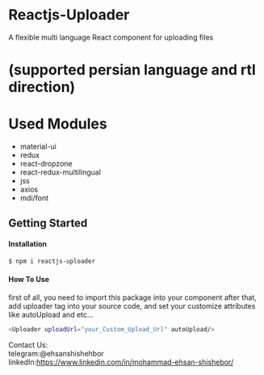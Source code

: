 


# Reactjs-Uploader
A flexible multi language React component for uploading files 
# (supported persian language and rtl direction) 

# Used Modules
<ul>
  <li>material-ui</li>
  <li>redux</li>
  <li>react-dropzone</li>
  <li>react-redux-multilingual</li>
  <li>jss</li>
  <li>axios</li>
  <li>mdi/font</li>
</ul>

## Getting Started
#### Installation
```bash
$ npm i reactjs-uploader
```
#### How To Use
first of all, you need to import this package into your component after that, add uploader tag into your source code, and set your customize attributes like autoUpload and etc...

```bash
<Uploader uploadUrl="your_Custom_Upload_Url" autoUpload/>
```

Contact Us: <br>
telegram:@ehsanshishehbor<br>
linkedIn:https://www.linkedin.com/in/mohammad-ehsan-shishebor/<br>
